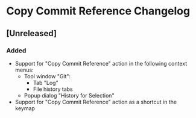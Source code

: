 <!-- Keep a Changelog guide -> https://keepachangelog.com -->

# Copy Commit Reference Changelog

## [Unreleased]
### Added
- Support for "Copy Commit Reference" action in the following context menus:
  - Tool window "Git":
    - Tab "Log"
    - File history tabs
  - Popup dialog "History for Selection"
- Support for "Copy Commit Reference" action as a shortcut in the keymap
